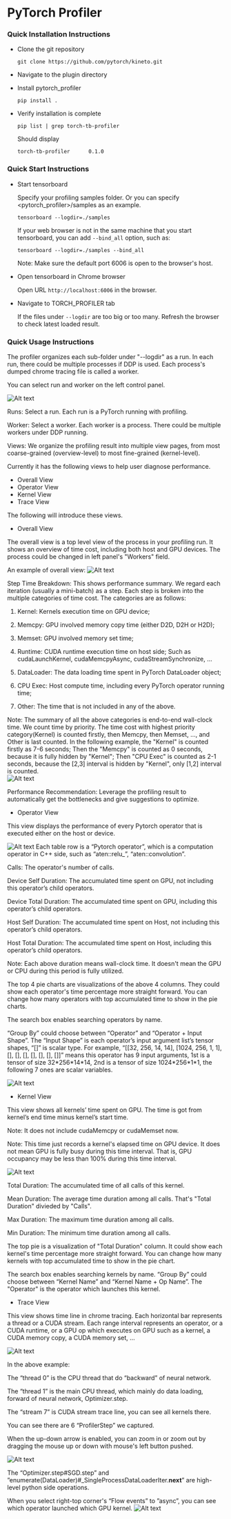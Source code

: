 # PyTorch Profiler

### Quick Installation Instructions

* Clone the git repository

  `git clone https://github.com/pytorch/kineto.git`

* Navigate to the plugin directory

* Install pytorch_profiler

  `pip install .`

* Verify installation is complete

  `pip list | grep torch-tb-profiler`

  Should display

  `torch-tb-profiler      0.1.0`


### Quick Start Instructions

* Start tensorboard

  Specify your profiling samples folder.
  Or you can specify <pytorch_profiler>/samples as an example.

  `tensorboard --logdir=./samples`

  If your web browser is not in the same machine that you start tensorboard,
  you can add `--bind_all` option, such as:

  `tensorboard --logdir=./samples --bind_all`

  Note: Make sure the default port 6006 is open to the browser's host.

* Open tensorboard in Chrome browser

  Open URL `http://localhost:6006` in the browser.

* Navigate to TORCH_PROFILER tab

  If the files under `--logdir` are too big or too many.
  Refresh the browser to check latest loaded result.

### Quick Usage Instructions

The profiler organizes each sub-folder under "--logdir" as a run.
In each run, there could be multiple processes if DDP is used.
Each process's dumped chrome tracing file is called a worker.

You can select run and worker on the left control panel.
   
![Alt text](https://github.com/pytorch/kineto/blob/tb_plugin/tb_plugin/docs/images/control_panel.PNG)

Runs: Select a run. Each run is a PyTorch running with profiling.

Worker: Select a worker. Each worker is a process. There could be multiple workers under DDP running.

Views: We organize the profiling result into multiple view pages, 
from most coarse-grained (overview-level) to most fine-grained (kernel-level).

Currently it has the following views to help user diagnose performance.
- Overall View
- Operator View
- Kernel View
- Trace View

The following will introduce these views.

* Overall View

The overall view is a top level view of the process in your profiling run. 
It shows an overview of time cost, including both host and GPU devices.
The process could be changed in left panel's "Workers" field.

An example of overall view:
![Alt text](https://github.com/pytorch/kineto/blob/tb_plugin/tb_plugin/docs/images/overall_view.PNG)

Step Time Breakdown: This shows performance summary. We regard each iteration (usually a mini-batch) as a step. 
Each step is broken into the multiple categories of time cost. The categories are as follows:

1. Kernel: Kernels execution time on GPU device;

2. Memcpy: GPU involved memory copy time (either D2D, D2H or H2D);

3. Memset: GPU involved memory set time;

4. Runtime: CUDA runtime execution time on host side; 
Such as cudaLaunchKernel, cudaMemcpyAsync, cudaStreamSynchronize, ...

5. DataLoader: The data loading time spent in PyTorch DataLoader object;

6. CPU Exec: Host compute time, including every PyTorch operator running time;

7. Other: The time that is not included in any of the above.

Note: The summary of all the above categories is end-to-end wall-clock time. 
We count time by priority. The time cost with highest priority category(Kernel) is counted firstly, 
then Memcpy, then Memset, ...,  and Other is last counted.
In the following example, the "Kernel" is counted firstly as 7-6 seconds; 
Then the "Memcpy" is counted as 0 seconds, because it is fully hidden by "Kernel"; 
Then "CPU Exec" is counted as 2-1 seconds, because the [2,3] interval is hidden by "Kernel", only [1,2] interval is counted.  
![Alt text](https://github.com/pytorch/kineto/blob/tb_plugin/tb_plugin/docs/images/time_breakdown_priority.PNG)

Performance Recommendation: Leverage the profiling result to automatically get the bottlenecks 
and give suggestions to optimize. 
 
* Operator View

This view displays the performance of every Pytorch operator that is executed either on the host or device.

![Alt text](https://github.com/pytorch/kineto/blob/tb_plugin/tb_plugin/docs/images/operator_view.PNG)
Each table row is a “Pytorch operator”, which is a computation operator in C++ side, 
such as “aten::relu_”, “aten::convolution”.

Calls: The operator's number of calls.

Device Self Duration: The accumulated time spent on GPU, not including this operator’s child operators.

Device Total Duration: The accumulated time spent on GPU, including this operator’s child operators.

Host Self Duration: The accumulated time spent on Host, not including this operator’s child operators.

Host Total Duration: The accumulated time spent on Host, including this operator’s child operators.

Note: Each above duration means wall-clock time. It doesn't mean the GPU or CPU during this period is fully utilized.

The top 4 pie charts are visualizations of the above 4 columns. 
They could show each operator's time percentage more straight forward.
You can change how many operators with top accumulated time to show in the pie charts. 

The search box enables searching operators by name.

“Group By” could choose between “Operator” and “Operator + Input Shape”. 
The “Input Shape” is each operator’s input argument list’s tensor shapes, 
“[]” is scalar type. For example, “[[32, 256, 14, 14], [1024, 256, 1, 1], [], [], [], [], [], [], []]” 
means this operator has 9 input arguments, 
1st is a tensor of size 32\*256\*14\*14, 
2nd is a tensor of size 1024\*256\*1\*1, 
the following 7 ones are scalar variables.

![Alt text](https://github.com/pytorch/kineto/blob/tb_plugin/tb_plugin/docs/images/operator_view_group_by_inputshape.PNG)

* Kernel View

This view shows all kernels’ time spent on GPU. The time is got from kernel’s end time minus kernel’s start time. 

Note: It does not include cudaMemcpy or cudaMemset now.

Note: This time just records a kernel's elapsed time on GPU device. 
It does not mean GPU is fully busy during this time interval. 
That is, GPU occupancy may be less than 100% during this time interval. 

![Alt text](https://github.com/pytorch/kineto/blob/tb_plugin/tb_plugin/docs/images/kernel_view.PNG)

Total Duration: The accumulated time of all calls of this kernel.

Mean Duration: The average time duration among all calls. That's "Total Duration" divieded by "Calls".

Max Duration: The maximum time duration among all calls.

Min Duration: The minimum time duration among all calls.

The top pie is a visualization of "Total Duration" column. 
It could show each kernel's time percentage more straight forward.
You can change how many kernels with top accumulated time to show in the pie chart. 

The search box enables searching kernels by name.
“Group By” could choose between “Kernel Name” and “Kernel Name + Op Name”. 
The "Operator" is the operator which launches this kernel.

* Trace View

This view shows time line in chrome tracing. Each horizontal bar represents a thread or a CUDA stream.
Each range interval represents an operator, or a CUDA runtime, or a GPU op which executes on GPU 
such as a kernel, a CUDA memory copy, a CUDA memory set, ...

![Alt text](https://github.com/pytorch/kineto/blob/tb_plugin/tb_plugin/docs/images/trace_view.PNG)

In the above example:

The “thread 0” is the CPU thread that do “backward” of neural network.

The “thread 1” is the main CPU thread, which mainly do data loading, forward of neural network, Optimizer.step.

The “stream 7” is CUDA stream trace line, you can see all kernels there.

You can see there are 6 “ProfilerStep” we captured.

When the up-down arrow is enabled, 
you can zoom in or zoom out by dragging the mouse up or down with mouse's left button pushed.

![Alt text](https://github.com/pytorch/kineto/blob/tb_plugin/tb_plugin/docs/images/trace_view_one_step.PNG)

The “Optimizer.step#SGD.step” and ”enumerate(DataLoader)#_SingleProcessDataLoaderIter.__next__”
are high-level python side operations.

When you select right-top corner's “Flow events” to ”async”, you can see which operator launched which GPU kernel.
![Alt text](https://github.com/pytorch/kineto/blob/tb_plugin/tb_plugin/docs/images/trace_view_launch.PNG)
